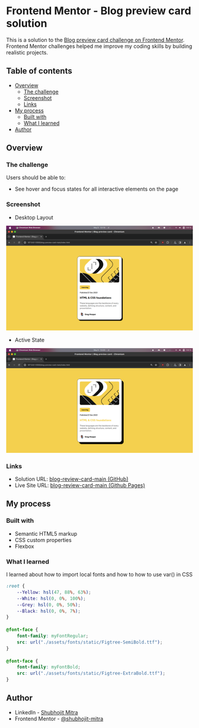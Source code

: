 # Frontend Mentor - Blog preview card solution

This is a solution to the [Blog preview card challenge on Frontend Mentor](https://www.frontendmentor.io/challenges/blog-preview-card-ckPaj01IcS). Frontend Mentor challenges helped me improve my coding skills by building realistic projects. 

## Table of contents

- [Overview](#overview)
  - [The challenge](#the-challenge)
  - [Screenshot](#screenshot)
  - [Links](#links)
- [My process](#my-process)
  - [Built with](#built-with)
  - [What I learned](#what-i-learned)
- [Author](#author)


## Overview

### The challenge

Users should be able to:

- See hover and focus states for all interactive elements on the page

### Screenshot

- Desktop Layout

![](./Screenshot1.png)

- Active State

![](./Screenshot2.png)

### Links

- Solution URL: [blog-review-card-main (GitHub)](https://github.com/Shubhojit-Mitra/blog-preview-card-main.git)
- Live Site URL: [blog-review-card-main (Github Pages)](https://shubhojit-mitra.github.io/blog-review-card-main)

## My process

### Built with

- Semantic HTML5 markup
- CSS custom properties
- Flexbox


### What I learned

I learned about how to import local fonts and how to how to use var() in CSS

```css
:root {
    --Yellow: hsl(47, 88%, 63%);
    --White: hsl(0, 0%, 100%);
    --Grey: hsl(0, 0%, 50%);
    --Black: hsl(0, 0%, 7%);
}

@font-face {
    font-family: myFontRegular;
    src: url("./assets/fonts/static/Figtree-SemiBold.ttf");
}

@font-face {
    font-family: myFontBold;
    src: url("./assets/fonts/static/Figtree-ExtraBold.ttf");
}
```


## Author

- LinkedIn - [Shubhojit Mitra](https://linkedin.com/in/shubhojit-mitra-dev)
- Frontend Mentor - [@shubhojit-mitra](https://www.frontendmentor.io/profile/shubhoit-mitra)


